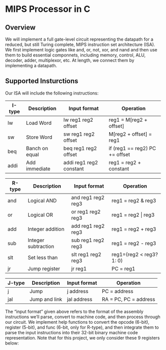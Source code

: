 # MIPS Processor in C

## Overview

We will implement a full gate-level circuit representing the datapath for a reduced, but still Turing complete, MIPS instruction set architecture (ISA). We first implement logic gates like and, or, not, xor, and nand and then use them to build essential componnets, including memory, control, ALU, decoder, adder, multiplexor, etc. At length, we connect them by implementing a datapath. 

## Supported Insturctions

Our ISA will include the following instructions:

| I-type      | Description         | Input format            | Operation                      |
|-------------|---------------------|-------------------------|--------------------------------|
| lw          | Load Word           | lw reg1 reg2 offset     | reg1 = M[reg2 + offset]        |
| sw          | Store Word          | sw reg1 reg2 offset     | M[reg2 + offset] = reg1        |
| beq         | Banch on equal      | beq reg1 reg2 offset    | if (reg1 == reg2) PC += offset |
| addi        | Add immediate       | addi reg1 reg2 constant | reg1 = reg2 + constant         |

| R-type      | Description         | Input format            | Operation                      |
|-------------|---------------------|-------------------------|--------------------------------|
| and         | Logical AND         | and reg1 reg2 reg3      | reg1 = reg2 & reg3             |
| or          | Logical OR          | or reg1 reg2 reg3       | reg1 = reg2 \| reg3            |
| add         | Integer addition    | add reg1 reg2 reg3      | reg1 = reg2 + reg3             |
| sub         | Integer subtraction | sub reg1 reg2 reg3      | reg1 = reg2 - reg3             |
| slt         | Set less than       | slt reg1 reg2 reg3      | reg1=(reg2 < reg3? 1: 0)       |
| jr          | Jump register       | jr reg1                 | PC = reg1                      |

| J-type      | Description         | Input format            | Operation                      |
|-------------|---------------------|-------------------------|--------------------------------|
| j           | Jump                | j address               | PC = address                   |
| jal         | Jump and link       | jal address             | RA = PC, PC = address          |

The “input format” given above refers to the format of the assembly instructions we’ll parse, convert to machine code, and then process through our circuit. We implement help functions to convert the opcode (6-bit), register (5-bit), and func (6-bit, only for R-type), and then integrate them to parse the input instructions into their 32-bit binary machine code representation. Note that for this project, we only consider these 9 registers below:
